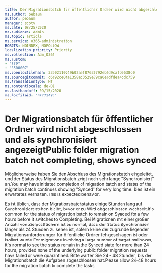 ```yaml
---
title: Der Migrationsbatch für öffentlicher Ordner wird nicht abgeschlossen und als synchronisiert angezeigt
ms.author: pebaum
author: pebaum
manager: scotv
ms.date: 08/25/2020
ms.audience: Admin
ms.topic: article
ms.service: o365-administration
ROBOTS: NOINDEX, NOFOLLOW
localization_priority: Priority
ms.collection: Adm_O365
ms.custom:
- "639"
- "3500007"
ms.openlocfilehash: 33302110249b02aef87639792ebfd9cafd6638c0
ms.sourcegitcommit: c6692ce0fa1358ec3529e59ca0ecdfdea4cdc759
ms.translationtype: HT
ms.contentlocale: de-DE
ms.lasthandoff: 09/15/2020
ms.locfileid: "47771487"
---
```

# <a name="public-folder-migration-batch-not-completing-shows-synced"></a><span data-ttu-id="cfbbf-102">Der Migrationsbatch für öffentlicher Ordner wird nicht abgeschlossen und als synchronisiert angezeigt</span><span class="sxs-lookup"><span data-stu-id="cfbbf-102">Public folder migration batch not completing, shows synced</span></span>

<span data-ttu-id="cfbbf-103">Möglicherweise haben Sie den Abschluss des Migrationsbatch eingeleitet, und der Status des Migrationsbatch zeigt noch sehr lange "Synchronisiert" an.</span><span class="sxs-lookup"><span data-stu-id="cfbbf-103">You may have initiated completion of migration batch and status of the migration batch continues showing "Synced" for very long time.</span></span> <span data-ttu-id="cfbbf-104">Dies ist ein erwartetes Verhalten.</span><span class="sxs-lookup"><span data-stu-id="cfbbf-104">This is expected behavior.</span></span>

<span data-ttu-id="cfbbf-105">Es ist üblich, dass der Migrationsbatchstatus einige Stunden lang auf Synchronisiert stehen bleibt, bevor er zu Wird abgeschlossen wechselt.</span><span class="sxs-lookup"><span data-stu-id="cfbbf-105">It's common for the status of migration batch to remain on Synced for a few hours before it switches to Completing.</span></span> <span data-ttu-id="cfbbf-106">Bei Migrationen mit einer großen Anzahl von Zielpostfächern ist es normal, dass der Status Synchronisiert länger als 24 Stunden zu sehen ist, sofern keine der zugrunde liegenden Migrationsanforderungen für öffentliche Ordner fehlgeschlagen ist oder isoliert wurde.</span><span class="sxs-lookup"><span data-stu-id="cfbbf-106">For migrations involving a large number of target mailboxes, it's normal to see the status remain in the Synced state for more than 24 hours, provided none of the underlying public folder migration requests have failed or were quarantined.</span></span> <span data-ttu-id="cfbbf-107">Bitte warten Sie 24 - 48 Stunden, bis der Migrationsbatch die Aufgaben abgeschlossen hat.</span><span class="sxs-lookup"><span data-stu-id="cfbbf-107">Please allow 24-48 hours for the migration batch to complete the tasks.</span></span>
